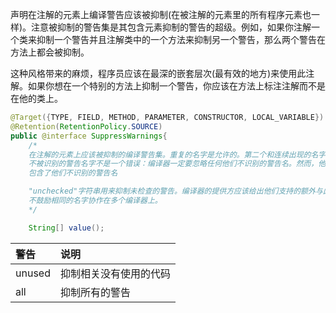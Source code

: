 声明在注解的元素上编译警告应该被抑制\(在被注解的元素里的所有程序元素也一样\)。注意被抑制的警告集是其包含元素抑制的警告的超级。例如，如果你注解一个类来抑制一个警告并且注解类中的一个方法来抑制另一个警告，那么两个警告在方法上都会被抑制。

这种风格带来的麻烦，程序员应该在最深的嵌套层次\(最有效的地方\)来使用此注解。如果你想在一个特别的方法上抑制一个警告，你应该在方法上标注注解而不是在他的类上。

```java
@Target({TYPE, FIELD, METHOD, PARAMETER, CONSTRUCTOR, LOCAL_VARIABLE})
@Retention(RetentionPolicy.SOURCE)
public @interface SuppressWarnings{
    /*
    在注解的元素上应该被抑制的编译警告集。重复的名字是允许的。第二个和连续出现的名字会被忽略。出现
    不被识别的警告名字不是一个错误：编译器一定要忽略任何他们不识别的警告名。然而，他们是有权利发出一个警告的如果一个注解
    包含了他们不识别的警告名

    "unchecked"字符串用来抑制未检查的警告。编译器的提供方应该给出他们支持的额外与此注解协作的警告名。
    不鼓励相同的名字协作在多个编译器上。 
    */

    String[] value();
```

| 警告 | 说明 |
| :--- | :--- |
| unused | 抑制相关没有使用的代码 |
| all | 抑制所有的警告 |



